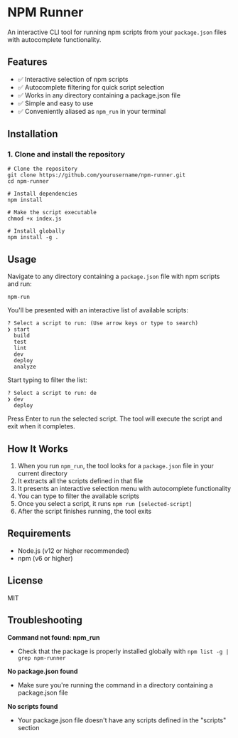 # NPM Runner

An interactive CLI tool for running npm scripts from your `package.json` files with autocomplete functionality.

## Features

- ✅ Interactive selection of npm scripts
- ✅ Autocomplete filtering for quick script selection
- ✅ Works in any directory containing a package.json file
- ✅ Simple and easy to use
- ✅ Conveniently aliased as `npm_run` in your terminal

## Installation

### 1. Clone and install the repository

```shell script
# Clone the repository
git clone https://github.com/yourusername/npm-runner.git
cd npm-runner

# Install dependencies
npm install

# Make the script executable
chmod +x index.js

# Install globally
npm install -g .
```
## Usage

Navigate to any directory containing a `package.json` file with npm scripts and run:

```shell script
npm-run
```

You'll be presented with an interactive list of available scripts:

```
? Select a script to run: (Use arrow keys or type to search)
❯ start
  build
  test
  lint
  dev
  deploy
  analyze
```

Start typing to filter the list:

```
? Select a script to run: de
❯ dev
  deploy
```

Press Enter to run the selected script. The tool will execute the script and exit when it completes.

## How It Works

1. When you run `npm_run`, the tool looks for a `package.json` file in your current directory
2. It extracts all the scripts defined in that file
3. It presents an interactive selection menu with autocomplete functionality
4. You can type to filter the available scripts
5. Once you select a script, it runs `npm run [selected-script]`
6. After the script finishes running, the tool exits

## Requirements

- Node.js (v12 or higher recommended)
- npm (v6 or higher)

## License

MIT

## Troubleshooting

**Command not found: npm_run**
- Check that the package is properly installed globally with `npm list -g | grep npm-runner`

**No package.json found**
- Make sure you're running the command in a directory containing a package.json file

**No scripts found**
- Your package.json file doesn't have any scripts defined in the "scripts" section
